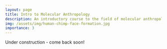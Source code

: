 ```yaml
---
layout: page
title: Intro to Molecular Anthropology
description: An introductory course to the field of molecular anthropology
img: /assets/img/human-chimp-face-formation.jpg
importance: 3
---
```

Under construction - come back soon!